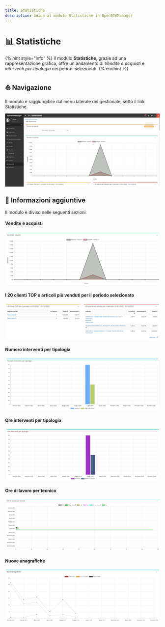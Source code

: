 ```yaml
---
title: Statistiche
description: Guida al modulo Statistiche in OpenSTAManager
---
```


# 📊 Statistiche

{% hint style="info" %}
Il modulo **Statistiche**, grazie ad una rappresentazione grafica, offre un andamento di _Vendite e acquisti_ e _interventi per tipologia_ nei periodi selezionati.
{% endhint %}

## ⛵ Navigazione

Il modulo è raggiungibile dal menu laterale del gestionale, sotto il link Statistiche.

![](<../.gitbook/assets/image (80).png>)

## 🔽 Informazioni aggiuntive

Il modulo è diviso nelle seguenti sezioni:

#### Vendite e acquisti

![](<../.gitbook/assets/image (89) (1).png>)

#### I 20 clienti TOP e articoli più venduti per il periodo selezionato

![](<../.gitbook/assets/image (104) (1).png>)

#### Numero interventi per tipologia

![](<../.gitbook/assets/image (27) (1).png>)

#### Ore interventi per tipologia

![](<../.gitbook/assets/image (64) (1).png>)

#### Ore di lavoro per tecnico

![](<../.gitbook/assets/image (64).png>)

#### Nuove anagrafiche

![](<../.gitbook/assets/Clipboard - 7 luglio 2022 12 56 (1).png>)

